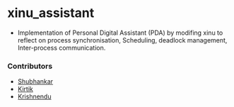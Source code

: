 # xinu_assistant

- Implementation of Personal Digital Assistant (PDA) by modifing xinu to reflect on process synchronisation, Scheduling, deadlock management, Inter-process communication.

### Contributors

- [Shubhankar](https://github.com/shobhi1310)
- [Kirtik](https://github.com/krish7777)
- [Krishnendu](https://github.com/kirtikjangale)
